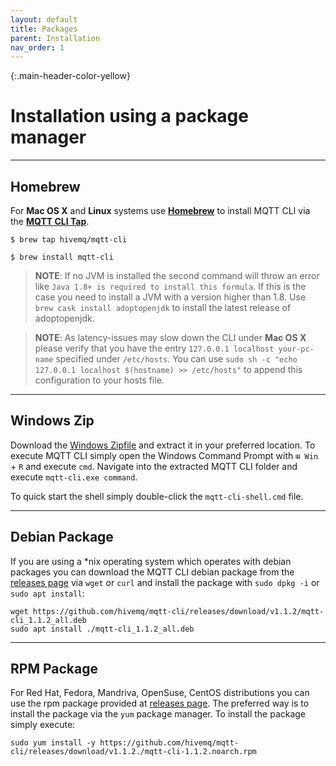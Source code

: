 ```yaml
---
layout: default
title: Packages
parent: Installation
nav_order: 1
---
```


{:.main-header-color-yellow}
# Installation using a package manager
*** 

## Homebrew
For **Mac OS X** and **Linux** systems use **[Homebrew](https://brew.sh/)** to install MQTT CLI via the **[MQTT CLI Tap](https://github.com/hivemq/homebrew-mqtt-cli)**.
```
$ brew tap hivemq/mqtt-cli
```
```
$ brew install mqtt-cli
```


> **NOTE**: If no JVM is installed the second command will throw an error like `Java 1.8+ is required to install this formula`. 
>If this is the case you need to install a JVM with a version higher than 1.8. Use `brew cask install adoptopenjdk` to install the latest release of adoptopenjdk.    

> **NOTE**: As latency-issues may slow down the CLI under **Mac OS X** please verify that you have the entry ``127.0.0.1 localhost your-pc-name`` specified under ``/etc/hosts``.
You can use ``sudo sh -c "echo 127.0.0.1 localhost $(hostname) >> /etc/hosts"`` to append this configuration to your hosts file.

***

## Windows Zip

Download the [Windows Zipfile](https://github.com/hivemq/mqtt-cli/releases/download/v1.1.2/mqtt-cli-1.1.2-win.zip) and extract it in your preferred location.
To execute MQTT CLI simply open the Windows Command Prompt with `⊞ Win` + `R` and execute `cmd`.
Navigate into the extracted MQTT CLI folder and execute `mqtt-cli.exe command`.

To quick start the shell simply double-click the `mqtt-cli-shell.cmd` file.

***

## Debian Package

If you are using a *nix operating system which operates with debian packages you can download the MQTT CLI debian package from the [releases page](https://github.com/hivemq/mqtt-cli/releases) via `wget` or `curl` 
and install the package with `sudo dpkg -i`  or `sudo apt install`:


``` 
wget https://github.com/hivemq/mqtt-cli/releases/download/v1.1.2/mqtt-cli_1.1.2_all.deb
sudo apt install ./mqtt-cli_1.1.2_all.deb
``` 

***

## RPM Package

For Red Hat, Fedora, Mandriva, OpenSuse, CentOS distributions you can use the rpm package provided at [releases page](https://github.com/hivemq/mqtt-cli/releases).
The preferred way is to install the package via the `yum` package manager. To install the package simply execute:

``` 
sudo yum install -y https://github.com/hivemq/mqtt-cli/releases/download/v1.1.2./mqtt-cli-1.1.2.noarch.rpm
```

